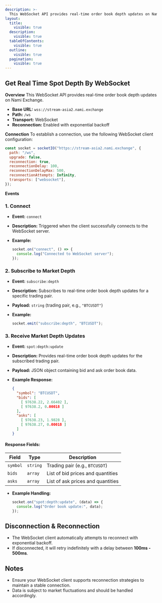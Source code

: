 ```yaml
---
description: >-
  This WebSocket API provides real-time order book depth updates on Nami Exchange.
layout:
  title:
    visible: true
  description:
    visible: true
  tableOfContents:
    visible: true
  outline:
    visible: true
  pagination:
    visible: true
---
```


## Get Real Time Spot Depth By WebSocket

**Overview**
This WebSocket API provides real-time order book depth updates on Nami Exchange.

- **Base URL:** `wss://stream-asia2.nami.exchange`
- **Path:** `/ws`
- **Transport:** WebSocket
- **Reconnection:** Enabled with exponential backoff

**Connection**
To establish a connection, use the following WebSocket client configuration:

```javascript
const socket = socketIO("https://stream-asia2.nami.exchange", {
  path: "/ws",
  upgrade: false,
  reconnection: true,
  reconnectionDelay: 100,
  reconnectionDelayMax: 500,
  reconnectionAttempts: Infinity,
  transports: ["websocket"],
});
```

**Events**

### 1. Connect
- **Event:** `connect`
- **Description:** Triggered when the client successfully connects to the WebSocket server.
- **Example:**
  
  ```javascript
  socket.on("connect", () => {
    console.log("Connected to WebSocket server");
  });
  ```

### 2. Subscribe to Market Depth
- **Event:** `subscribe:depth`
- **Description:** Subscribes to real-time order book depth updates for a specific trading pair.
- **Payload:** `string` (trading pair, e.g., `"BTCUSDT"`)
- **Example:**

  ```javascript
  socket.emit("subscribe:depth", "BTCUSDT");
  ```

### 3. Receive Market Depth Updates
- **Event:** `spot:depth:update`
- **Description:** Provides real-time order book depth updates for the subscribed trading pair.
- **Payload:** JSON object containing bid and ask order book data.
- **Example Response:**
  
  ```json
  {
    "symbol": "BTCUSDT",
    "bids": [
      [ 97638.22, 2.66402 ],
      [ 97638.2, 0.00018 ]
    ],
    "asks": [
      [ 97638.23, 1.9828 ],
      [ 97638.27, 0.00018 ]
    ]
  }
  ```

#### **Response Fields:**
| Field | Type | Description |
|-------|------|-------------|
| `symbol` | `string` | Trading pair (e.g., `BTCUSDT`) |
| `bids` | `array` | List of bid prices and quantities |
| `asks` | `array` | List of ask prices and quantities |

- **Example Handling:**
  
  ```javascript
  socket.on("spot:depth:update", (data) => {
    console.log("Order book update:", data);
  });
  ```

## Disconnection & Reconnection
- The WebSocket client automatically attempts to reconnect with exponential backoff.
- If disconnected, it will retry indefinitely with a delay between **100ms - 500ms**.

## Notes
- Ensure your WebSocket client supports reconnection strategies to maintain a stable connection.
- Data is subject to market fluctuations and should be handled accordingly.